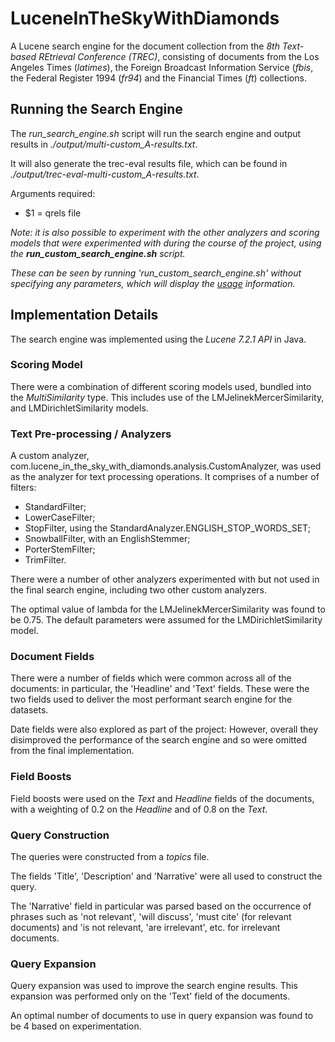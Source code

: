 # LuceneInTheSkyWithDiamonds

A Lucene search engine for the document collection from the <i>8th Text-based REtrieval Conference (TREC)</i>, consisting of documents from the Los Angeles Times (<i>latimes</i>), the Foreign Broadcast Information Service (<i>fbis</i>, the Federal Register 1994 (<i>fr94</i>) and the Financial Times (<i>ft</i>) collections.

## Running the Search Engine
The <i>run_search_engine.sh</i> script will run the search engine and output results in <i>./output/multi-custom_A-results.txt</i>. 

It will also generate the trec-eval results file, which can be found in <i>./output/trec-eval-multi-custom_A-results.txt</i>.

Arguments required:
* $1 = qrels file


<i>Note: it is also possible to experiment with the other analyzers and scoring models that were experimented with during the course of the project, using the <b>run_custom_search_engine.sh</b> script. 

These can be seen by running 'run_custom_search_engine.sh' without specifying any parameters, which will display the <u>usage</u> information.</i>


## Implementation Details
The search engine was implemented using the <i>Lucene 7.2.1 API</i> in Java.

### Scoring Model
There were a combination of different scoring models used, bundled into the <i>MultiSimilarity</i> type. This includes use of the LMJelinekMercerSimilarity, and LMDirichletSimilarity models.


### Text Pre-processing / Analyzers
A custom analyzer, com.lucene_in_the_sky_with_diamonds.analysis.CustomAnalyzer, was used as the analyzer for text processing operations. It comprises of a number of filters:
* StandardFilter;
* LowerCaseFilter;
* StopFilter, using the StandardAnalyzer.ENGLISH_STOP_WORDS_SET;
* SnowballFilter, with an EnglishStemmer;
* PorterStemFilter;
* TrimFilter.

There were a number of other analyzers experimented with but not used in the final search engine, including two other custom analyzers. 

The optimal value of lambda for the LMJelinekMercerSimilarity was found to be 0.75. The default parameters were assumed for the LMDirichletSimilarity model.

### Document Fields
There were a number of fields which were common across all of the documents: in particular, the 'Headline' and 'Text' fields. These were the two fields used to deliver the most performant search engine for the datasets.

Date fields were also explored as part of the project: However, overall they disimproved the performance of the search engine and so were omitted from the final implementation.

### Field Boosts
Field boosts were used on the <i>Text</i> and <i>Headline</i> fields of the documents, with a weighting of 0.2 on the <i>Headline</i> and of 0.8 on the <i>Text</i>.

### Query Construction
The queries were constructed from a <i>topics</i> file.

The fields 'Title', 'Description' and 'Narrative' were all used to construct the query.

The 'Narrative' field in particular was parsed based on the occurrence of phrases such as 'not relevant', 'will discuss', 'must cite' (for relevant documents) and 'is not relevant, 'are irrelevant', etc. for irrelevant documents.


### Query Expansion
Query expansion was used to improve the search engine results. This expansion was performed only on the 'Text' field of the documents.

An optimal number of documents to use in query expansion was found to be 4 based on experimentation.
